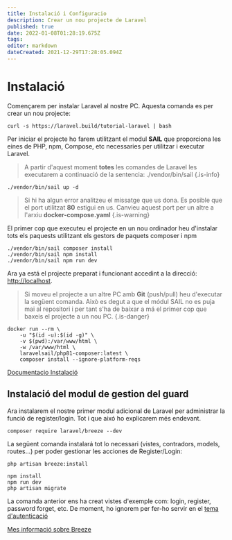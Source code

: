```yaml
---
title: Instalació i Configuracio
description: Crear un nou projecte de Laravel
published: true
date: 2022-01-08T01:28:19.675Z
tags: 
editor: markdown
dateCreated: 2021-12-29T17:28:05.094Z
---
```


# Instalació

Començarem per instalar Laravel al nostre PC. Aquesta comanda es per crear un nou projecte:

```
curl -s https://laravel.build/tutorial-laravel | bash
```
Per iniciar el projecte ho farem utilitzant el modul **SAIL** que proporciona les eines de PHP, npm, Compose, etc necessaries per utilitzar i executar Laravel.

> A partir d'aquest moment **totes** les comandes de Laravel les executarem a continuació de la sentencia: ./vendor/bin/sail 
{.is-info}

```
./vendor/bin/sail up -d
```
> Si hi ha algun error analitzeu el missatge que us dona. Es posible que el port utilitzat **80** estigui en us. Canvieu aquest port per un altre a l'arxiu **docker-compose.yaml**
{.is-warning}


El primer cop que executeu el projecte en un nou ordinador heu d'instalar tots els paquests utilitzant els gestors de paquets composer i npm

```
./vendor/bin/sail composer install
./vendor/bin/sail npm install
./vendor/bin/sail npm run dev
```

Ara ya está el projecte preparat i funcionant accedint a la direcció: [http://localhost](http://localhost).

> Si moveu el projecte a un altre PC amb **Git** (push/pull) heu d'executar la següent comanda. Això es degut a que el módul SAIL no es puja mai al repositori i per tant s'ha de baixar a má el primer cop que baxeis el projecte a un nou PC.
{.is-danger}


```
docker run --rm \
    -u "$(id -u):$(id -g)" \
    -v $(pwd):/var/www/html \
    -w /var/www/html \
    laravelsail/php81-composer:latest \
    composer install --ignore-platform-reqs
```
    

[Documentacio Instalació](https://laravel.com/docs/8.x/installation)

## Instalació del modul de gestion del guard

Ara instalarem el nostre primer modul adicional de Laravel per administrar la funció de register/login. Tot i que aixó ho explicarem més endevant. 


````
composer require laravel/breeze --dev
````

La següent comanda instalará tot lo necessari (vistes, contradors, models, routes...) per poder gestionar les acciones de Register/Login:

````
php artisan breeze:install

npm install
npm run dev
php artisan migrate

````


La comanda anterior ens ha creat vistes d'exemple com: login, register, password forget, etc. De moment, ho ignorem per fer-ho servir en el [tema d'autenticació](/ca/informatica/daw/m7/uf2/tutorial-laravel-8/autenticacio)

[Mes informació sobre Breeze](https://laravel.com/docs/8.x/starter-kits#laravel-breeze)
